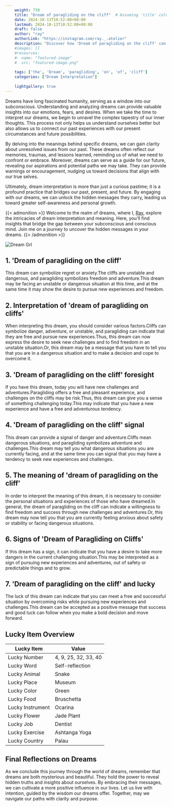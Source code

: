 ```yaml
---
    weight: 739
    title: "Dream of paragliding on the cliff"  # Assuming 'title' column exists
    date: 2024-10-13T10:52:00+08:00
    lastmod: 2024-10-13T10:52:00+08:00
    draft: false
    author: "ray"
    authorLink: "https://instagram.com/ray._.atelier"
    description: "Discover how 'Dream of paragliding on the cliff' can interpret your future and uncover its significant meanings in your life."
    #images: []
    #resources:
    #- name: "featured-image"
    #  src: "featured-image.png"
    
    tags: ['the', 'Dream', 'paragliding', 'on', 'of', 'cliff']
    categories: ["Dream Interpretation"]
    
    lightgallery: true
---
```

    
Dreams have long fascinated humanity, serving as a window into our subconscious. Understanding and analyzing dreams can provide valuable insights into our emotions, fears, and desires. When we take the time to interpret our dreams, we begin to unravel the complex tapestry of our inner thoughts. This process not only helps us understand ourselves better but also allows us to connect our past experiences with our present circumstances and future possibilities.

By delving into the meanings behind specific dreams, we can gain clarity about unresolved issues from our past. These dreams often reflect our memories, traumas, and lessons learned, reminding us of what we need to confront or embrace. Moreover, dreams can serve as a guide for our future, revealing our aspirations and potential paths we may take. They can provide warnings or encouragement, nudging us toward decisions that align with our true selves.

Ultimately, dream interpretation is more than just a curious pastime; it is a profound practice that bridges our past, present, and future. By engaging with our dreams, we can unlock the hidden messages they carry, leading us toward greater self-awareness and personal growth.

{{< admonition >}}
Welcome to the realm of dreams, where I, [Ray](https://instagram.com/ray._.atelier), explore the intricacies of dream interpretation and meaning. Here, you’ll find insights that bridge the gap between your subconscious and conscious mind. Join me on a journey to uncover the hidden messages in your dreams.
{{< /admonition >}}

![Dream Grl](https://cdn.pixabay.com/photo/2017/11/02/03/35/gothic-2910057_1280.jpg "Dream Grl")

## 1. 'Dream of paragliding on the cliff'
This dream can symbolize regret or anxiety.The cliffs are unstable and dangerous, and paragliding symbolizes freedom and adventure.This dream may be facing an unstable or dangerous situation at this time, and at the same time it may show the desire to pursue new experiences and freedom.

## 2. Interpretation of 'dream of paragliding on cliffs'
When interpreting this dream, you should consider various factors.Cliffs can symbolize danger, adventure, or unstable, and paragliding can indicate that they are free and pursue new experiences.Thus, this dream can now express the desire to seek new challenges and to find freedom in an unstable situation.Or, this dream may be a message that you have to tell you that you are in a dangerous situation and to make a decision and cope to overcome it.

## 3. 'Dream of paragliding on the cliff' foresight
If you have this dream, today you will have new challenges and adventures.Paragliding offers a free and pleasant experience, and challenges on the cliffs may be risk.Thus, this dream can give you a sense of something challenging today.This may indicate that you have a new experience and have a free and adventurous tendency.

## 4. 'Dream of paragliding on the cliff' signal
This dream can provide a signal of danger and adventure.Cliffs mean dangerous situations, and paragliding symbolizes adventure and challenges.This dream may tell you what dangerous situations you are currently facing, and at the same time you can signal that you may have a tendency to seek new experiences and challenges.

## 5. The meaning of 'dream of paragliding on the cliff'
In order to interpret the meaning of this dream, it is necessary to consider the personal situations and experiences of those who have dreamed.In general, the dream of paragliding on the cliff can indicate a willingness to find freedom and success through new challenges and adventures.Or, this dream may now tell you that you are currently feeling anxious about safety or stability or facing dangerous situations.

## 6. Signs of 'Dream of Paragliding on Cliffs'
If this dream has a sign, it can indicate that you have a desire to take more dangers in the current challenging situation.This may be interpreted as a sign of pursuing new experiences and adventures, out of safety or predictable things and to grow.

## 7. 'Dream of paragliding on the cliff' and lucky
The luck of this dream can indicate that you can meet a free and successful situation by overcoming risks while pursuing new experiences and challenges.This dream can be accepted as a positive message that success and good luck can follow when you make a bold decision and move forward.

## Lucky Item Overview
| Lucky Item          | Value              |
|---------------|--------------------|
| Lucky Number        | 4, 9, 25, 32, 33, 40  |
| Lucky Word          | Self-reflection |
| Lucky Animal        | Snake |
| Lucky Place         | Museum     |
| Lucky Color         | Green     |
| Lucky Food          | Bruschetta      |
| Lucky Instrument    | Ocarina |
| Lucky Flower        | Jade Plant    |
| Lucky Job           | Dentist       |
| Lucky Exercise      | Ashtanga Yoga  |
| Lucky Country       | Palau    |


##  Final Reflections on Dreams

As we conclude this journey through the world of dreams, remember that dreams are both mysterious and beautiful. They hold the power to reveal hidden truths and insights about ourselves. By embracing their messages, we can cultivate a more positive influence in our lives. Let us live with intention, guided by the wisdom our dreams offer. Together, may we navigate our paths with clarity and purpose.
